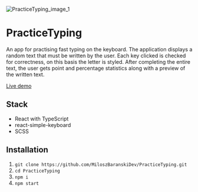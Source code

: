![PracticeTyping_image_1](https://user-images.githubusercontent.com/66494943/159097160-59df54c3-1a13-4c4b-98f1-0172a83b0eb9.png)

# PracticeTyping

An app for practising fast typing on the keyboard. The application displays a random text that must be written by the user. Each key clicked is checked for correctness, on this basis the letter is styled. After completing the entire text, the user gets point and percentage statistics along with a preview of the written text.

[Live demo](https://react-practice-typing.netlify.app)

## Stack

- React with TypeScript
- react-simple-keyboard
- SCSS

## Installation

  1. ```git clone https://github.com/MiloszBaranskiDev/PracticeTyping.git```
  2. ```cd PracticeTyping```
  3. ```npm i```
  4. ```npm start```

